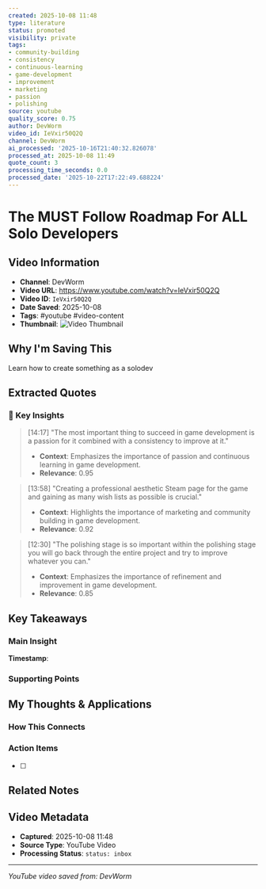 ```yaml
---
created: 2025-10-08 11:48
type: literature
status: promoted
visibility: private
tags:
- community-building
- consistency
- continuous-learning
- game-development
- improvement
- marketing
- passion
- polishing
source: youtube
quality_score: 0.75
author: DevWorm
video_id: IeVxir50Q2Q
channel: DevWorm
ai_processed: '2025-10-16T21:40:32.826078'
processed_at: 2025-10-08 11:49
quote_count: 3
processing_time_seconds: 0.0
processed_date: '2025-10-22T17:22:49.688224'
---
```



# The MUST Follow Roadmap For ALL Solo Developers

## Video Information
- **Channel**: DevWorm
- **Video URL**: https://www.youtube.com/watch?v=IeVxir50Q2Q
- **Video ID**: `IeVxir50Q2Q`
- **Date Saved**: 2025-10-08
- **Tags**: #youtube #video-content
- **Thumbnail**: ![Video Thumbnail](https://i.ytimg.com/vi/IeVxir50Q2Q/hqdefault.jpg)

## Why I'm Saving This
Learn how to create something as a solodev

## Extracted Quotes

### 🎯 Key Insights

> [14:17] "The most important thing to succeed in game development is a passion for it combined with a consistency to improve at it."
> - **Context**: Emphasizes the importance of passion and continuous learning in game development.
> - **Relevance**: 0.95

> [13:58] "Creating a professional aesthetic Steam page for the game and gaining as many wish lists as possible is crucial."
> - **Context**: Highlights the importance of marketing and community building in game development.
> - **Relevance**: 0.92

> [12:30] "The polishing stage is so important within the polishing stage you will go back through the entire project and try to improve whatever you can."
> - **Context**: Emphasizes the importance of refinement and improvement in game development.
> - **Relevance**: 0.85


## Key Takeaways
<!-- As you watch, capture key points here -->

### Main Insight
> 

**Timestamp**: 

### Supporting Points
<!-- Add more as you watch -->

## My Thoughts & Applications

### How This Connects
<!-- Links to your existing knowledge -->

### Action Items
- [ ] 

## Related Notes
<!-- Add [[wiki-links]] as you make connections -->

## Video Metadata
<!-- Auto-filled for future reference -->
- **Captured**: 2025-10-08 11:48
- **Source Type**: YouTube Video
- **Processing Status**: `status: inbox`

---
*YouTube video saved from: DevWorm*
